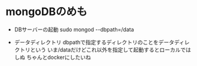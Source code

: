 # mongoDBのめも

- DBサーバーの起動
sudo mongod --dbpath=/data

- データディレクトリ
  dbpathで指定するディレクトリのことをデータディレクトリという
  いま/dataだけどこれ以外を指定して起動するとローカルではしぬ
  ちゃんとdockerにしたいね

